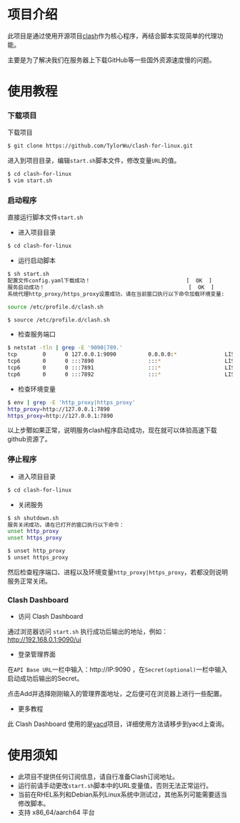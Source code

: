 # 项目介绍

此项目是通过使用开源项目[clash](https://github.com/Dreamacro/clash)作为核心程序，再结合脚本实现简单的代理功能。

主要是为了解决我们在服务器上下载GitHub等一些国外资源速度慢的问题。



# 使用教程

### 下载项目

下载项目

```bash
$ git clone https://github.com/TylorWu/clash-for-linux.git
```

进入到项目目录，编辑`start.sh`脚本文件，修改变量`URL`的值。

```bash
$ cd clash-for-linux
$ vim start.sh
```



### 启动程序

直接运行脚本文件`start.sh`

- 进入项目目录

```bash
$ cd clash-for-linux
```

- 运行启动脚本

```bash
$ sh start.sh
配置文件config.yaml下载成功！                              [  OK  ]
服务启动成功！                                             [  OK  ]
系统代理http_proxy/https_proxy设置成功，请在当前窗口执行以下命令加载环境变量:

source /etc/profile.d/clash.sh

```

```bash
$ source /etc/profile.d/clash.sh
```

- 检查服务端口

```bash
$ netstat -tln | grep -E '9090|789.'
tcp        0      0 127.0.0.1:9090          0.0.0.0:*               LISTEN     
tcp6       0      0 :::7890                 :::*                    LISTEN     
tcp6       0      0 :::7891                 :::*                    LISTEN     
tcp6       0      0 :::7892                 :::*                    LISTEN
```

- 检查环境变量

```bash
$ env | grep -E 'http_proxy|https_proxy'
http_proxy=http://127.0.0.1:7890
https_proxy=http://127.0.0.1:7890
```

以上步鄹如果正常，说明服务clash程序启动成功，现在就可以体验高速下载github资源了。




### 停止程序

- 进入项目目录

```bash
$ cd clash-for-linux
```

- 关闭服务

```bash
$ sh shutdown.sh
服务关闭成功，请在已打开的窗口执行以下命令：
unset http_proxy
unset https_proxy
```

```bash
$ unset http_proxy
$ unset https_proxy
```

然后检查程序端口、进程以及环境变量`http_proxy|https_proxy`，若都没则说明服务正常关闭。




### Clash Dashboard

- 访问 Clash Dashboard

通过浏览器访问 `start.sh` 执行成功后输出的地址，例如：http://192.168.0.1:9090/ui

- 登录管理界面

在`API Base URL`一栏中输入：http://IP:9090 ，在`Secret(optional)`一栏中输入启动成功后输出的Secret。

点击Add并选择刚刚输入的管理界面地址，之后便可在浏览器上进行一些配置。

- 更多教程

此 Clash Dashboard 使用的是[yacd](https://github.com/haishanh/yacd)项目，详细使用方法请移步到yacd上查询。





# 使用须知

- 此项目不提供任何订阅信息，请自行准备Clash订阅地址。
- 运行前请手动更改`start.sh`脚本中的URL变量值，否则无法正常运行。
- 当前在RHEL系列和Debian系列Linux系统中测试过，其他系列可能需要适当修改脚本。
- 支持 x86_64/aarch64 平台
